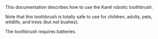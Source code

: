 This documentation describes how to use the Karel robotic toothbrush.


Note that this toothbrush is totally safe to use for children, adults, pets, wildlife, and trees (but not bushes).


The toothbrush requires batteries.
